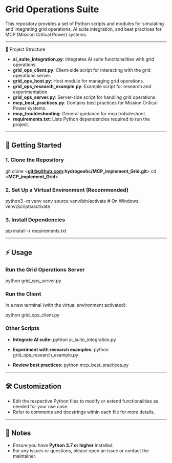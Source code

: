 # Grid Operations Suite

This repository provides a set of Python scripts and modules for simulating and integrating grid operations, AI suite integration, and best practices for MCP (Mission Critical Power) systems.

---
<summary>📁 Project Structure</summary>

- **ai_suite_integration.py**: Integrates AI suite functionalities with grid operations.
- **grid_ops_client.py**: Client-side script for interacting with the grid operations server.
- **grid_ops_host.py**: Host module for managing grid operations.
- **grid_ops_research_example.py**: Example script for research and experimentation.
- **grid_ops_server.py**: Server-side script for handling grid operations.
- **mcp_best_practices.py**: Contains best practices for Mission Critical Power systems.
- **mcp_troubleshooting**: General guidance for mcp trobuleshoot.
- **requirements.txt**: Lists Python dependencies required to run the project.

---

## 🚀 Getting Started

### 1. Clone the Repository

git clone <**git@github.com:hydrogeohc/MCP_implement_Grid.git**>
cd <**MCP_implement_Grid**>


### 2. Set Up a Virtual Environment (Recommended)

python3 -m venv venv
source venv/bin/activate # On Windows: venv\Scripts\activate

### 3. Install Dependencies

pip install -r requirements.txt

---

## ⚡ Usage

### Run the Grid Operations Server

python grid_ops_server.py

### Run the Client

In a new terminal (with the virtual environment activated):

python grid_ops_client.py


### Other Scripts

- **Integrate AI suite:**
python ai_suite_integration.py

- **Experiment with research examples:**
python grid_ops_research_example.py

- **Review best practices:**
python mcp_best_practices.py

---

## 🛠️ Customization

- Edit the respective Python files to modify or extend functionalities as needed for your use case.
- Refer to comments and docstrings within each file for more details.

---

## 📝 Notes

- Ensure you have **Python 3.7 or higher** installed.
- For any issues or questions, please open an issue or contact the maintainer.